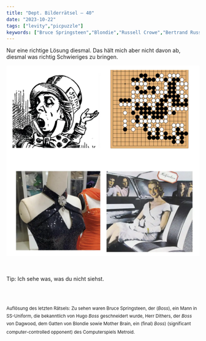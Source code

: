 ```yaml
---
title: "Dept. Bilderrätsel – 40"
date: "2023-10-22"
tags: ["levity","picpuzzle"]
keywords: ["Bruce Springsteen","Blondie","Russell Crowe","Bertrand Russell","Russell Mael","Jane Russell"]
---
```

Nur eine richtige Lösung diesmal. Das hält mich aber nicht davon ab, diesmal was richtig Schwieriges zu bringen.
<br/>

<img  src="/assets/img/picpuzzle40.webp" alt="Bilderrätsel40">

<br/>
<br/>
<br/>

Tip: Ich sehe was, was du nicht siehst.

<br/>
<br/>

<sup>Auflösung des letzten Rätsels: Zu sehen waren Bruce Springsteen, der  (<i>Boss</i>), ein Mann in SS-Uniform, die bekanntlich von Hugo <i>Boss</i> geschneidert wurde, Herr Dithers, der <i>Boss</i> von Dagwood, dem Gatten von Blondie sowie Mother Brain, ein (final) <i>Boss</i>) (significant computer-controlled opponent) des Computerspiels Metroid.
<sup>